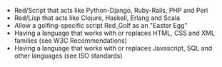 * Red/Script that acts like Python-Django, Ruby-Rails, PHP and Perl
* Red/Lisp that acts like Clojure, Haskell, Erlang and Scala
* Allow a golfing-specific script Red_Golf as an "Easter Egg"
* Having a language that works with or replaces HTML, CSS and XML families (see W3C Recommendations)
* Having a language that works with or replaces Javascript, SQL and other languages (see ISO standards)